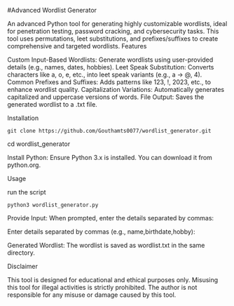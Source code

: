 #Advanced Wordlist Generator

An advanced Python tool for generating highly customizable wordlists, ideal for penetration testing, password cracking, and cybersecurity tasks. This tool uses permutations, leet substitutions, and prefixes/suffixes to create comprehensive and targeted wordlists.
Features

Custom Input-Based Wordlists: Generate wordlists using user-provided details (e.g., names, dates, hobbies).
Leet Speak Substitution: Converts characters like a, o, e, etc., into leet speak variants (e.g., a → @, 4).
Common Prefixes and Suffixes: Adds patterns like 123, !, 2023, etc., to enhance wordlist quality.
Capitalization Variations: Automatically generates capitalized and uppercase versions of words.
File Output: Saves the generated wordlist to a .txt file.

Installation


    git clone https://github.com/Gouthamts0077/wordlist_generator.git

cd wordlist_generator

Install Python: Ensure Python 3.x is installed. You can download it from python.org.

Usage

run the script

    python3 wordlist_generator.py
Provide Input: When prompted, enter the details separated by commas:

Enter details separated by commas (e.g., name,birthdate,hobby):

Generated Wordlist: The wordlist is saved as wordlist.txt in the same directory.

Disclaimer

This tool is designed for educational and ethical purposes only. Misusing this tool for illegal activities is strictly prohibited. The author is not responsible for any misuse or damage caused by this tool.
